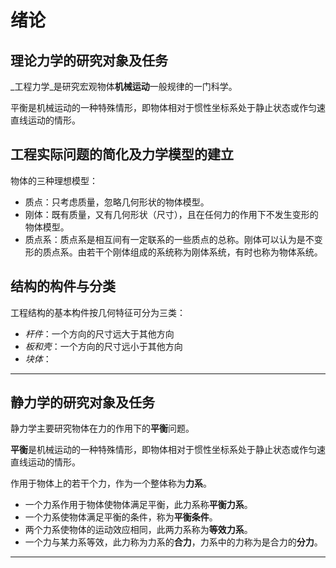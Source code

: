 # 绪论
## 理论力学的研究对象及任务
_工程力学_是研究宏观物体**机械运动**一般规律的一门科学。 

平衡是机械运动的一种特殊情形，即物体相对于惯性坐标系处于静止状态或作匀速直线运动的情形。 

## 工程实际问题的简化及力学模型的建立 
物体的三种理想模型：

* 质点：只考虑质量，忽略几何形状的物体模型。
* 刚体：既有质量，又有几何形状（尺寸），且在任何力的作用下不发生变形的物体模型。
* 质点系：质点系是相互间有一定联系的一些质点的总称。刚体可以认为是不变形的质点系。由若干个刚体组成的系统称为刚体系统，有时也称为物体系统。 

## 结构的构件与分类
工程结构的基本构件按几何特征可分为三类：
* *杆件*：一个方向的尺寸远大于其他方向
* *板和壳*：一个方向的尺寸远小于其他方向
* *块体*：

---

## 静力学的研究对象及任务 
静力学主要研究物体在力的作用下的**平衡**问题。 

**平衡**是机械运动的一种特殊情形，即物体相对于惯性坐标系处于静止状态或作匀速直线运动的情形。 

作用于物体上的若干个力，作为一个整体称为**力系**。

* 一个力系作用于物体使物体满足平衡，此力系称**平衡力系**。
* 一个力系使物体满足平衡的条件，称为**平衡条件**。
* 两个力系使物体的运动效应相同，此两力系称为**等效力系**。
* 一个力与某力系等效，此力称为力系的**合力**，力系中的力称为是合力的**分力**。

------

